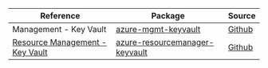 | Reference | Package | Source |
|---|---|---|
|Management - Key Vault|[azure-mgmt-keyvault](https://repo1.maven.org/maven2/com/microsoft/azure/azure-mgmt-keyvault)|[Github](https://github.com/Azure/azure-sdk-for-java)|
|[Resource Management - Key Vault](resourcemanager-keyvault-readme.md)|[azure-resourcemanager-keyvault](https://repo1.maven.org/maven2/com/azure/resourcemanager/azure-resourcemanager-keyvault)|[Github](https://github.com/Azure/azure-sdk-for-java/blob/main/sdk/resourcemanager/azure-resourcemanager-keyvault)|

